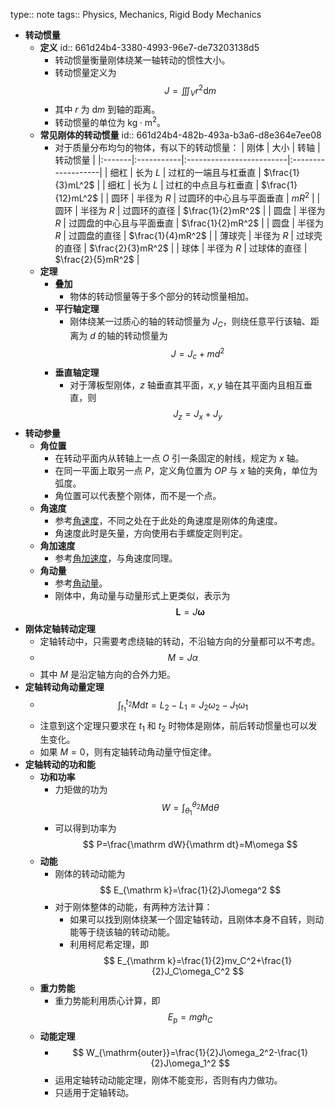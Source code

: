 type:: note
tags:: Physics, Mechanics, Rigid Body Mechanics

- **转动惯量**
	- **定义**
	  id:: 661d24b4-3380-4993-96e7-de73203138d5
		- 转动惯量衡量刚体绕某一轴转动的惯性大小。
		- 转动惯量定义为
		  $$
		  J=\iiint_V r^2\mathrm dm
		  $$
		- 其中 $r$ 为 $\mathrm dm$ 到轴的距离。
		- 转动惯量的单位为 $\mathrm{kg\cdot m^2}$。
	- **常见刚体的转动惯量**
	  id:: 661d24b4-482b-493a-b3a6-d8e364e7ee08
		- 对于质量分布均匀的物体，有以下的转动惯量：
		  | 刚体   | 大小       | 转轴                     | 转动惯量           |
		  |:-------|:-----------|:-------------------------|:-------------------|
		  | 细杠   | 长为 $L$   | 过杠的一端且与杠垂直     | $\frac{1}{3}mL^2$  |
		  | 细杠   | 长为 $L$   | 过杠的中点且与杠垂直     | $\frac{1}{12}mL^2$ |
		  | 圆环   | 半径为 $R$ | 过圆环的中心且与平面垂直 | $mR^2$             |
		  | 圆环   | 半径为 $R$ | 过圆环的直径             | $\frac{1}{2}mR^2$  |
		  | 圆盘   | 半径为 $R$ | 过圆盘的中心且与平面垂直 | $\frac{1}{2}mR^2$  |
		  | 圆盘   | 半径为 $R$ | 过圆盘的直径             | $\frac{1}{4}mR^2$  |
		  | 薄球壳 | 半径为 $R$ | 过球壳的直径             | $\frac{2}{3}mR^2$  |
		  | 球体   | 半径为 $R$ | 过球体的直径             | $\frac{2}{5}mR^2$  |
	- **定理**
		- **叠加**
			- 物体的转动惯量等于多个部分的转动惯量相加。
		- **平行轴定理**
			- 刚体绕某一过质心的轴的转动惯量为 $J_C$，则绕任意平行该轴、距离为 $d$ 的轴的转动惯量为
			  $$
			  J=J_c+md^2
			  $$
		- **垂直轴定理**
			- 对于薄板型刚体，$z$ 轴垂直其平面，$x,y$ 轴在其平面内且相互垂直，则
			  $$
			  J_z=J_x+J_y
			  $$
- **转动参量**
	- **角位置**
		- 在转动平面内从转轴上一点 $O$ 引一条固定的射线，规定为 $x$ 轴。
		- 在同一平面上取另一点 $P$，定义角位置为 $OP$ 与 $x$ 轴的夹角，单位为弧度。
		- 角位置可以代表整个刚体，而不是一个点。
	- **角速度**
		- 参考[角速度](((65ebadac-0a7c-44a0-9dd8-3853d6112c0b)))，不同之处在于此处的角速度是刚体的角速度。
		- 角速度此时是矢量，方向使用右手螺旋定则判定。
	- **角加速度**
		- 参考[角加速度](((65ebaec1-a899-4732-8e89-9da9b47701d4)))，与角速度同理。
	- **角动量**
		- 参考[角动量](((6602dd2a-ee9c-4db8-aa21-69bdd1496c64)))。
		- 刚体中，角动量与动量形式上更类似，表示为
		  $$
		  \bm L=J\bm\omega
		  $$
- **刚体定轴转动定理**
	- 定轴转动中，只需要考虑绕轴的转动，不沿轴方向的分量都可以不考虑。
	- $$
	  M=J\alpha
	  $$
	- 其中 $M$ 是沿定轴方向的合外力矩。
- **定轴转动角动量定理**
	- $$
	  \int_{t_1}^{t_2}M\mathrm dt=L_2-L_1=J_2\omega_2-J_1\omega_1
	  $$
	- 注意到这个定理只要求在 $t_1$ 和 $t_2$ 时物体是刚体，前后转动惯量也可以发生变化。
	- 如果 $M=0$，则有定轴转动角动量守恒定律。
- **定轴转动的功和能**
	- **功和功率**
		- 力矩做的功为
		  $$
		  W=\int_{\theta_1}^{\theta_2}M\mathrm d\theta
		  $$
		- 可以得到功率为
		  $$
		  P=\frac{\mathrm dW}{\mathrm dt}=M\omega
		  $$
	- **动能**
		- 刚体的转动动能为
		  $$
		  E_{\mathrm k}=\frac{1}{2}J\omega^2
		  $$
		- 对于刚体整体的动能，有两种方法计算：
			- 如果可以找到刚体绕某一个固定轴转动，且刚体本身不自转，则动能等于绕该轴的转动动能。
			- 利用柯尼希定理，即
			  $$
			  E_{\mathrm k}=\frac{1}{2}mv_C^2+\frac{1}{2}J_C\omega_C^2
			  $$
	- **重力势能**
		- 重力势能利用质心计算，即
		  $$
		  E_{\mathrm p}=mgh_C
		  $$
	- **动能定理**
		- $$
		  W_{\mathrm{outer}}=\frac{1}{2}J\omega_2^2-\frac{1}{2}J\omega_1^2
		  $$
		- 运用定轴转动动能定理，刚体不能变形，否则有内力做功。
		- 只适用于定轴转动。
